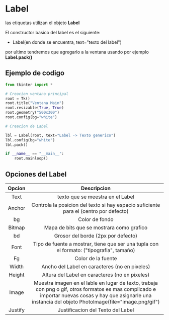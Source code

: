 # Label

las etiquetas utilizan el objeto **Label**

El constructor basico del label es el siguiente:

* Label(en donde se encuentra, text="texto del label")

por ultimo tendremos que agregarlo a la ventana usando por ejemplo **Label.pack()**

## Ejemplo de codigo

```python
from tkinter import *

# Creacion ventana principal
root = Tk()
root.title("Ventana Main")
root.resizable(True, True)
root.geometry("500x300")
root.config(bg="white")

# Creacion de Label

lbl = Label(root, text="Label -> Texto generico")
lbl.config(bg="white")
lbl.pack()

if __name__ == "__main__":
    root.mainloop()
```

## Opciones del Label

| Opcion | Descripcion |
| :-: | :-: |
| Text | texto que se meestra en el Label |
| Anchor | Controla la posicion del texto si hay espacio suficiente para el (centro por defecto) |
| bg | Color de fondo |
| Bitmap | Mapa de bits que se mostrara como grafico |
| bd | Grosor del borde (2px por defecto) |
| Font | Tipo de fuente a mostrar, tiene que ser una tupla con el formato: ("tipografia", tamaño) |
| Fg | Color de la fuente |
| Width | Ancho del Label en caracteres (no en pixeles) |
| Height | Altura del Label en caracteres (no en pixeles) |
| Image | Muestra imagen en el lable en lugar de texto, trabaja con png o gif, otros formatos es mas complicado e importar nuevas cosas y hay que asignarle una instancia del objeto PhotoImage(file="image.png/gif")|
| Justify | Justificacion del Texto del Label |